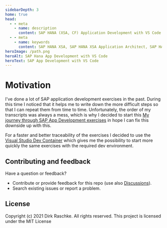 ```yaml
---
sidebarDepth: 3
home: true
head:
  - - meta
    - name: description
      content: SAP HANA (XSA, CF) Application Development with VS Code (SAPUI5, Fiori, Node.js, OData)
  - - meta
    - name: keywords
      content: SAP HANA XSA, SAP HANA XSA Application Architect, SAP HANA BTP, SAPUI5, SAP Fiori, DevOps, Docker, Kubernetes, K8s, Kyma, JavaScript, Node.js, SQL, Linux, Cloudfoundry
heroImage: /path.png
heroAlt: SAP Hana App Development with VS Code
heroText: SAP App Development with VS Code
---
```


# Motivation

I've done a lot of SAP application development exercises in the past. During this time I noticed that it helps me to write down the more difficult steps so that I can repeat them from time to time. Unfortunately, the order of my transcripts was always a mess, which is why I decided to start this [My journey through SAP App Development exercises](https://draschke.github.io/my-SAP-exercises-with-VSCode/config/basics.html) in hope I can fix this downside up with this.  

For a faster and better traceability of the exercises I decided to use the [Visual Studio Dev Container](https://github.com/draschke/vsc-sap-hana-mta-dev-env-node14x#microsoft---vs-code-dev-container) which gives me the possibility to start more quickly the same exercises with the required dev environment.

## Contributing and feedback

Have a question or feedback?

- Contribute or provide feedback for this repo (use also [Discussions](https://github.com/draschke/my-SAP-exercises-with-VSCode/discussions)).
- Search existing issues or report a problem.

## License

Copyright (c) 2021 Dirk Raschke. All rights reserved. This project is licensed under the MIT License
